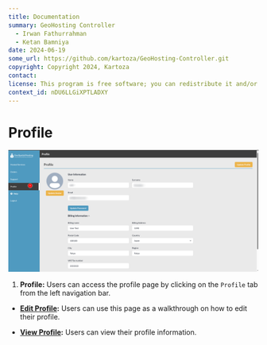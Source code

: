 ```yaml
---
title: Documentation
summary: GeoHosting Controller
  - Irwan Fathurrahman
  - Ketan Bamniya
date: 2024-06-19
some_url: https://github.com/kartoza/GeoHosting-Controller.git
copyright: Copyright 2024, Kartoza
contact:
license: This program is free software; you can redistribute it and/or modify it under the terms of the GNU Affero General Public License as published by the Free Software Foundation; either version 3 of the License, or (at your option) any later version.
context_id: nDU6LLGiXPTLADXY
---
```


# Profile

[![Profile](./img/profile-img-1.png)](./img/profile-img-1.png)

1. **Profile:** Users can access the profile page by clicking on the `Profile` tab from the left navigation bar.

* **[Edit Profile](./edit.md):** Users can use this page as a walkthrough on how to edit their profile.

* **[View Profile](./view.md):** Users can view their profile information.
